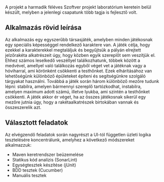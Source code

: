 A projekt a harmadik féléves Szoftver projekt laboratórium keretein belül készült, melyben a jelenlegi csapatunk több tagja is fejlesztő volt.

## Alkalmazás rövid leírása
Az alkalmazás egy egyszerűbb társasjáték, amelyben minden játékosnak egy speciális képességgel rendelkező karaktere van.
A játék célja, hogy ezekkel a karakterekkel megtaláljuk és begyűjtsük a pályán elrejtett jelzőrakéta alkatrészeit úgy, hogy közben egyik szereplőt sem veszítjük el.
Ehhez számos leselkedő veszéllyel találkozhatunk, többek között a medvével, amellyel való találkozás egyből véget vet a játéknak vagy a hóviharral, ami körönként csökkenti a testhőnket.
Ezek elhárításához van lehetőségünk különböző épületeket építeni és segítségünkre szolgáló tárgyakat használni.
Továbbá a játék során három különböző mezőre tudunk lépni: stabilra, amelyen bármennyi szereplő tartózkodhat, instabilra, amelyen maximum adott számú, illetve lyukba, ami szintén a testhőnket csökkenti.
A játék akkor ér véget, ha az összes játékosnak sikerül egy mezőre jutnia úgy, hogy a rakétaalkatrészek birtokában vannak és összeszerelik azt.

## Választott feladatok
Az elvégzendő feladatok során nagyrészt a UI-tól független üzleti logika tesztelésére koncentrálunk, amelyhez a következő módszereket alkalmazzuk:
- Maven keretrendszer beüzemelése
- Statikus kód analízis (SonarLint)
- Egységtesztek készítése (jUnit)
- BDD tesztek (Cucumber)
- Manuális tesztek
